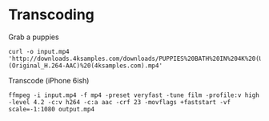 # Transcoding

Grab a puppies

    curl -o input.mp4 'http://downloads.4ksamples.com/downloads/PUPPIES%20BATH%20IN%204K%20(ULTRA%20HD)(Original_H.264-AAC)%20(4ksamples.com).mp4'

Transcode (iPhone 6ish)
 
    ffmpeg -i input.mp4 -f mp4 -preset veryfast -tune film -profile:v high -level 4.2 -c:v h264 -c:a aac -crf 23 -movflags +faststart -vf scale=-1:1080 output.mp4
